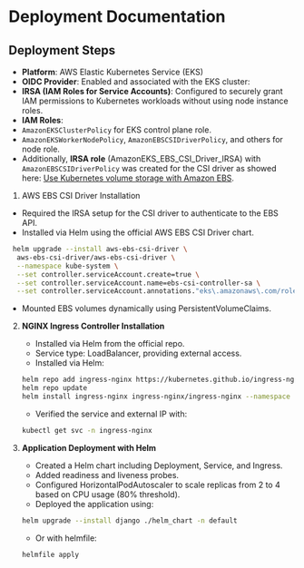 # Deployment Documentation

## Deployment Steps

- **Platform**: AWS Elastic Kubernetes Service (EKS)
- **OIDC Provider**: Enabled and associated with the EKS cluster:
- **IRSA (IAM Roles for Service Accounts)**: Configured to securely grant IAM permissions to Kubernetes workloads without using node instance roles.
- **IAM Roles**:
- `AmazonEKSClusterPolicy` for EKS control plane role.
- `AmazonEKSWorkerNodePolicy`, `AmazonEBSCSIDriverPolicy`, and others for node role.
- Additionally, **IRSA role** (AmazonEKS_EBS_CSI_Driver_IRSA) with `AmazonEBSCSIDriverPolicy` was created for the CSI driver as showed here: [Use Kubernetes volume storage with Amazon EBS](https://docs.aws.amazon.com/eks/latest/userguide/ebs-csi.html).

1. AWS EBS CSI Driver Installation
- Required the IRSA setup for the CSI driver to authenticate to the EBS API.
- Installed via Helm using the official AWS EBS CSI Driver chart.
```bash
 helm upgrade --install aws-ebs-csi-driver \                       
  aws-ebs-csi-driver/aws-ebs-csi-driver \
  --namespace kube-system \
  --set controller.serviceAccount.create=true \
  --set controller.serviceAccount.name=ebs-csi-controller-sa \
  --set controller.serviceAccount.annotations."eks\.amazonaws\.com/role-arn"=arn:aws:iam::<acc_id>:role/AmazonEKS_EBS_CSI_Driver_IRSA
```
- Mounted EBS volumes dynamically using PersistentVolumeClaims.

2. **NGINX Ingress Controller Installation**
    - Installed via Helm from the official repo.
    - Service type: LoadBalancer, providing external access.
    - Installed via Helm:
     ```bash
     helm repo add ingress-nginx https://kubernetes.github.io/ingress-nginx
     helm repo update
     helm install ingress-nginx ingress-nginx/ingress-nginx --namespace ingress-nginx --create-namespace
     ```
    - Verified the service and external IP with:
     ```bash
     kubectl get svc -n ingress-nginx
     ```

3. **Application Deployment with Helm**
    - Created a Helm chart including Deployment, Service, and Ingress.
    - Added readiness and liveness probes.
    - Configured HorizontalPodAutoscaler to scale replicas from 2 to 4 based on CPU usage (80% threshold).
    - Deployed the application using:
     ```bash
     helm upgrade --install django ./helm_chart -n default
     ```
    - Or with helmfile:
     ```bash
     helmfile apply
     ```
